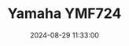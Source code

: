 ---
layout: post
title: Yamaha YMF724
summary: 
date: '2024-08-29 11:33:00'
#tags: [Sound Cards, PC]
tags: [Sound Cards]
---